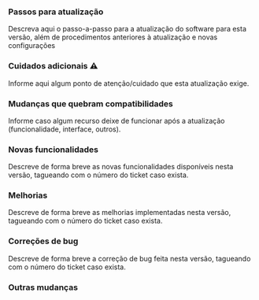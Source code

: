### Passos para atualização
Descreva aqui o passo-a-passo para a atualização do software para esta versão, além de procedimentos anteriores à atualização e novas configurações

### Cuidados adicionais :warning:
Informe aqui algum ponto de atenção/cuidado que esta atualização exige.

### Mudanças que quebram compatibilidades
Informe caso algum recurso deixe de funcionar após a atualização (funcionalidade, interface, outros).

### Novas funcionalidades
Descreve de forma breve as novas funcionalidades disponíveis nesta versão, tagueando com o número do ticket caso exista.

### Melhorias
Descreve de forma breve as melhorias implementadas nesta versão, tagueando com o número do ticket caso exista.

### Correções de bug
Descreve de forma breve a correção de bug feita nesta versão, tagueando com o número do ticket caso exista.

### Outras mudanças